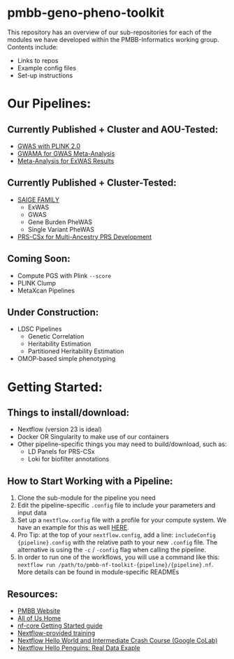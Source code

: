 # pmbb-geno-pheno-toolkit

This repository has an overview of our sub-repositories for each of the modules we have developed within the PMBB-Informatics working group. Contents include:
- Links to repos
- Example config files
- Set-up instructions

# Our Pipelines:

## Currently Published + Cluster and AOU-Tested:
- [GWAS with PLINK 2.0](https://github.com/PMBB-Informatics-and-Genomics/pmbb-nf-toolkit-plink-2.0-gwas)
- [GWAMA for GWAS Meta-Analysis](https://github.com/PMBB-Informatics-and-Genomics/pmbb-nf-toolkit-gwama-meta-analysis)
- [Meta-Analysis for ExWAS Results](https://github.com/PMBB-Informatics-and-Genomics/pmbb-nf-toolkit-exwas-meta-analysis)

## Currently Published + Cluster-Tested:
- [SAIGE FAMILY](https://github.com/PMBB-Informatics-and-Genomics/pmbb-nf-toolkit-saige-family)
  - ExWAS
  - GWAS
  - Gene Burden PheWAS
  - Single Variant PheWAS
- [PRS-CSx for Multi-Ancestry PRS Development](https://github.com/PMBB-Informatics-and-Genomics/pmbb-nf-toolkit-prs-csx)

## Coming Soon:
- Compute PGS with Plink `--score`
- PLINK Clump
- MetaXcan Pipelines

## Under Construction:
- LDSC Pipelines
  - Genetic Correlation
  - Heritability Estimation
  - Partitioned Heritability Estimation
- OMOP-based simple phenotyping

# Getting Started:
## Things to install/download:
- Nextflow (version 23 is ideal)
- Docker OR Singularity to make use of our containers
- Other pipeline-specific things you may need to build/download, such as:
  - LD Panels for PRS-CSx
  - Loki for biofilter annotations

## How to Start Working with a Pipeline:
1. Clone the sub-module for the pipeline you need
2. Edit the pipeline-specific `.config` file to include your parameters and input data
3. Set up a `nextflow.config` file with a profile for your compute system. We have an example for this as well [HERE](https://github.com/PMBB-Informatics-and-Genomics/pmbb-geno-pheno-toolkit/Example_Configs/nextflow.config). 
4. Pro Tip: at the top of your `nextflow.config`, add a line: `includeConfig {pipeline}.config` with the relative path to your new `.config` file. The alternative is using the `-c` / `-config` flag when calling the pipeline.
5. In order to run one of the workflows, you will use a command like this: `nextflow run /path/to/pmbb-nf-toolkit-{pipeline}/{pipeline}.nf`. More details can be found in module-specific READMEs

## Resources:
- [PMBB Website](https://pmbb.med.upenn.edu/)
- [All of Us Home](https://allofus.nih.gov/)
- [nf-core Getting Started guide](https://nf-co.re/docs/usage/getting_started/introduction)
- [Nextflow-provided training](https://training.nextflow.io/hello_nextflow/)
- [Nextflow Hello World and Intermediate Crash Course (Google CoLab)](https://colab.research.google.com/drive/1j_2NXUYuspM79CnJngIohuzOy_X4G4qs?usp=sharing)
- [Nextflow Hello Penguins: Real Data Exaple](https://colab.research.google.com/drive/1yjGTaMOFiCmr99-bnsAJ01XcLA7xkWdB)



